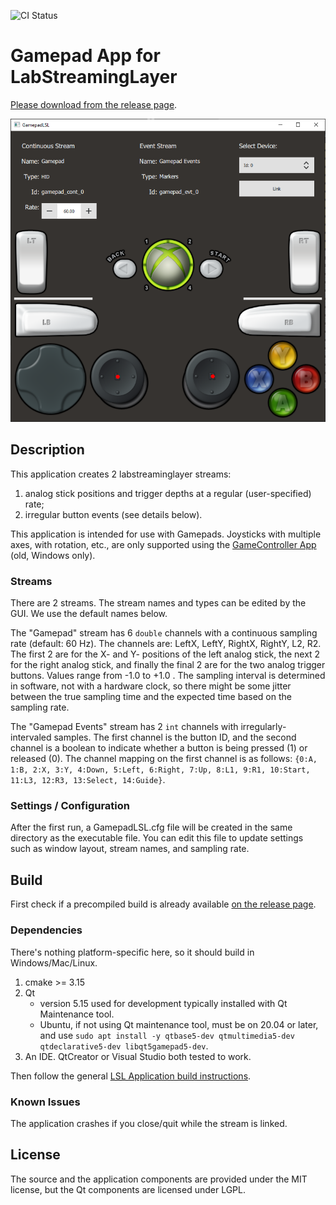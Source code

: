 ![CI Status](https://github.com/labstreaminglayer/App-Gamepad/workflows/C/C++%20CI/badge.svg)

# Gamepad App for LabStreamingLayer

[Please download from the release page](https://github.com/labstreaminglayer/App-Gamepad/releases).

![Image of GamepadLSL](https://github.com/labstreaminglayer/App-Gamepad/blob/master/GamepadLSL-screenshot.PNG?raw=true)

## Description

This application creates 2 labstreaminglayer streams:
1. analog stick positions and trigger depths at a regular (user-specified) rate;
2. irregular button events (see details below).

This application is intended for use with Gamepads. Joysticks with multiple axes, with rotation, etc., are only supported using the [GameController App](https://github.com/labstreaminglayer/App-GameController) (old, Windows only).

### Streams

There are 2 streams. The stream names and types can be edited by the GUI. We use the default names below.

The "Gamepad" stream has 6 `double` channels with a continuous sampling rate (default: 60 Hz).
The channels are: LeftX, LeftY, RightX, RightY, L2, R2. The first 2 are for the X- and Y- positions of the left analog stick, the next 2 for the right analog stick, and finally the final 2 are for the two analog trigger buttons. Values range from -1.0 to +1.0 .
The sampling interval is determined in software, not with a hardware clock, so there might be some jitter between the true sampling time and the expected time based on the sampling rate.

The "Gamepad Events" stream has 2 `int` channels with irregularly-intervaled samples. The first channel is the button ID, and the second channel is a boolean to indicate whether a button is being pressed (1) or released (0). The channel mapping on the first channel is as follows: `{0:A, 1:B, 2:X, 3:Y, 4:Down, 5:Left, 6:Right, 7:Up, 8:L1, 9:R1, 10:Start, 11:L3, 12:R3, 13:Select, 14:Guide}`.

### Settings / Configuration

After the first run, a GamepadLSL.cfg file will be created in the same directory as the executable file. You can edit this file to update settings such as window layout, stream names, and sampling rate.

## Build

First check if a precompiled build is already available [on the release page](https://github.com/labstreaminglayer/App-Gamepad/releases).

### Dependencies

There's nothing platform-specific here, so it should build in Windows/Mac/Linux.

1. cmake >= 3.15
1. Qt
    * version 5.15 used for development typically installed with Qt Maintenance tool.
    * Ubuntu, if not using Qt maintenance tool, must be on 20.04 or later, and use `sudo apt install -y qtbase5-dev qtmultimedia5-dev qtdeclarative5-dev libqt5gamepad5-dev`.
1. An IDE. QtCreator or Visual Studio both tested to work.

Then follow the general [LSL Application build instructions](https://labstreaminglayer.readthedocs.io/dev/app_build.html).

### Known Issues

The application crashes if you close/quit while the stream is linked.

## License

The source and the application components are provided under the MIT license,
but the Qt components are licensed under LGPL.
